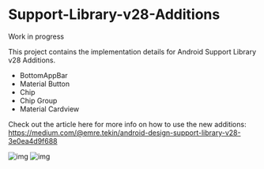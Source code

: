 # Support-Library-v28-Additions

Work in progress

This project contains the implementation details for Android Support Library v28 Additions.
- BottomAppBar
- Material Button
- Chip
- Chip Group
- Material Cardview

Check out the article here for more info on how to use the new additions:
https://medium.com/@emre.tekin/android-design-support-library-v28-3e0ea4d9f688

![img](https://cdn1.imggmi.com/uploads/2018/10/7/e1305726fa4feb81395cd78a4374a764-full.png)
![img](http://tinypic.com/r/jrw4ci/9)

